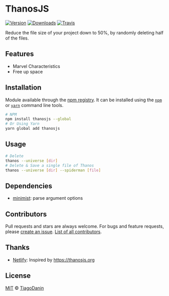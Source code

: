 # ThanosJS
[![Version](https://img.shields.io/npm/v/thanosjs.svg?style=flat-square)](https://npmjs.org/package/thanosjs)
[![Downloads](https://img.shields.io/npm/dt/thanosjs.svg?style=flat-square)](https://npmjs.org/package/thanosjs)
[![Travis](https://img.shields.io/travis/TiagoDanin/ThanosJS.svg?branch=master&style=flat-square)](https://travis-ci.org/TiagoDanin/ThanosJS)

Reduce the file size of your project down to 50%, by randomly deleting half of the files.

## Features
- Marvel Characteristics
- Free up space

## Installation
Module available through the
[npm registry](https://www.npmjs.com/). It can be installed using the
[`npm`](https://docs.npmjs.com/getting-started/installing-npm-packages-locally)
or
[`yarn`](https://yarnpkg.com/en/)
command line tools.

```sh
# NPM
npm install thanosjs --global
# Or Using Yarn
yarn global add thanosjs
```

## Usage
```sh
# Delete
thanos --universe [dir]
# Delete & Save a single file of Thanos
thanos --universe [dir] --spiderman [file]

```


## Dependencies
- [minimist](https://ghub.io/minimist): parse argument options



## Contributors
Pull requests and stars are always welcome. For bugs and feature requests, please [create an issue](https://github.com/TiagoDanin/ThanosJS/issues). [List of all contributors](https://github.com/TiagoDanin/ThanosJS/graphs/contributors).

## Thanks
- [Netlify](https://thanosjs.org/): Inspired by https://thanosjs.org

## License
[MIT](LICENSE) © [TiagoDanin](https://TiagoDanin.github.io)
